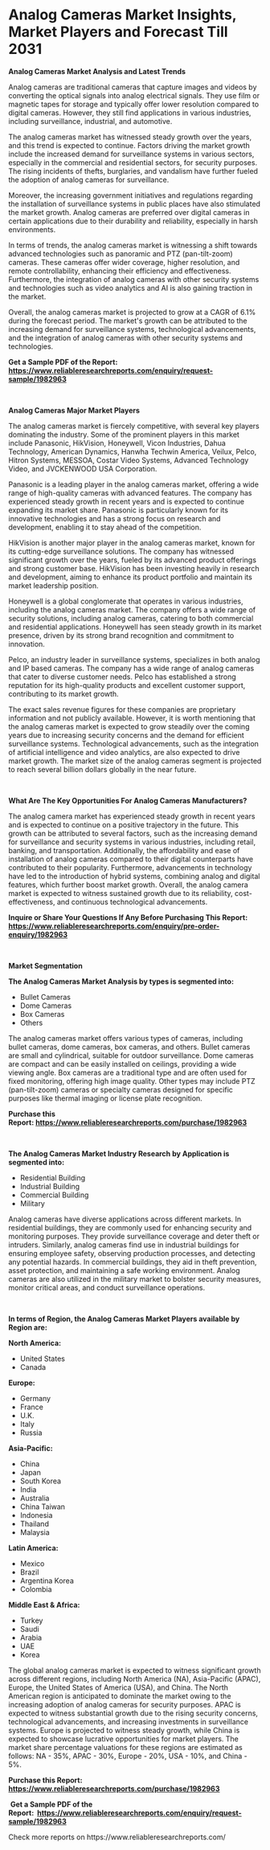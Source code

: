 <p><h1>Analog Cameras Market Insights, Market Players and Forecast Till 2031</h1></p><p><strong>Analog Cameras Market Analysis and Latest Trends</strong></p>
<p><p>Analog cameras are traditional cameras that capture images and videos by converting the optical signals into analog electrical signals. They use film or magnetic tapes for storage and typically offer lower resolution compared to digital cameras. However, they still find applications in various industries, including surveillance, industrial, and automotive.</p><p>The analog cameras market has witnessed steady growth over the years, and this trend is expected to continue. Factors driving the market growth include the increased demand for surveillance systems in various sectors, especially in the commercial and residential sectors, for security purposes. The rising incidents of thefts, burglaries, and vandalism have further fueled the adoption of analog cameras for surveillance.</p><p>Moreover, the increasing government initiatives and regulations regarding the installation of surveillance systems in public places have also stimulated the market growth. Analog cameras are preferred over digital cameras in certain applications due to their durability and reliability, especially in harsh environments.</p><p>In terms of trends, the analog cameras market is witnessing a shift towards advanced technologies such as panoramic and PTZ (pan-tilt-zoom) cameras. These cameras offer wider coverage, higher resolution, and remote controllability, enhancing their efficiency and effectiveness. Furthermore, the integration of analog cameras with other security systems and technologies such as video analytics and AI is also gaining traction in the market.</p><p>Overall, the analog cameras market is projected to grow at a CAGR of 6.1% during the forecast period. The market's growth can be attributed to the increasing demand for surveillance systems, technological advancements, and the integration of analog cameras with other security systems and technologies.</p></p>
<p><strong>Get a Sample PDF of the Report:&nbsp; <a href="https://www.reliableresearchreports.com/enquiry/request-sample/1982963">https://www.reliableresearchreports.com/enquiry/request-sample/1982963</a></strong></p>
<p>&nbsp;</p>
<p><strong>Analog Cameras Major Market Players</strong></p>
<p><p>The analog cameras market is fiercely competitive, with several key players dominating the industry. Some of the prominent players in this market include Panasonic, HikVision, Honeywell, Vicon Industries, Dahua Technology, American Dynamics, Hanwha Techwin America, Veilux, Pelco, Hitron Systems, MESSOA, Costar Video Systems, Advanced Technology Video, and JVCKENWOOD USA Corporation.</p><p>Panasonic is a leading player in the analog cameras market, offering a wide range of high-quality cameras with advanced features. The company has experienced steady growth in recent years and is expected to continue expanding its market share. Panasonic is particularly known for its innovative technologies and has a strong focus on research and development, enabling it to stay ahead of the competition.</p><p>HikVision is another major player in the analog cameras market, known for its cutting-edge surveillance solutions. The company has witnessed significant growth over the years, fueled by its advanced product offerings and strong customer base. HikVision has been investing heavily in research and development, aiming to enhance its product portfolio and maintain its market leadership position.</p><p>Honeywell is a global conglomerate that operates in various industries, including the analog cameras market. The company offers a wide range of security solutions, including analog cameras, catering to both commercial and residential applications. Honeywell has seen steady growth in its market presence, driven by its strong brand recognition and commitment to innovation.</p><p>Pelco, an industry leader in surveillance systems, specializes in both analog and IP based cameras. The company has a wide range of analog cameras that cater to diverse customer needs. Pelco has established a strong reputation for its high-quality products and excellent customer support, contributing to its market growth.</p><p>The exact sales revenue figures for these companies are proprietary information and not publicly available. However, it is worth mentioning that the analog cameras market is expected to grow steadily over the coming years due to increasing security concerns and the demand for efficient surveillance systems. Technological advancements, such as the integration of artificial intelligence and video analytics, are also expected to drive market growth. The market size of the analog cameras segment is projected to reach several billion dollars globally in the near future.</p></p>
<p>&nbsp;</p>
<p><strong>What Are The Key Opportunities For Analog Cameras Manufacturers?</strong></p>
<p><p>The analog camera market has experienced steady growth in recent years and is expected to continue on a positive trajectory in the future. This growth can be attributed to several factors, such as the increasing demand for surveillance and security systems in various industries, including retail, banking, and transportation. Additionally, the affordability and ease of installation of analog cameras compared to their digital counterparts have contributed to their popularity. Furthermore, advancements in technology have led to the introduction of hybrid systems, combining analog and digital features, which further boost market growth. Overall, the analog camera market is expected to witness sustained growth due to its reliability, cost-effectiveness, and continuous technological advancements.</p></p>
<p><strong>Inquire or Share Your Questions If Any Before Purchasing This Report: <a href="https://www.reliableresearchreports.com/enquiry/pre-order-enquiry/1982963">https://www.reliableresearchreports.com/enquiry/pre-order-enquiry/1982963</a></strong></p>
<p>&nbsp;</p>
<p><strong>Market Segmentation</strong></p>
<p><strong>The Analog Cameras Market Analysis by types is segmented into:</strong></p>
<p><ul><li>Bullet Cameras</li><li>Dome Cameras</li><li>Box Cameras</li><li>Others</li></ul></p>
<p><p>The analog cameras market offers various types of cameras, including bullet cameras, dome cameras, box cameras, and others. Bullet cameras are small and cylindrical, suitable for outdoor surveillance. Dome cameras are compact and can be easily installed on ceilings, providing a wide viewing angle. Box cameras are a traditional type and are often used for fixed monitoring, offering high image quality. Other types may include PTZ (pan-tilt-zoom) cameras or specialty cameras designed for specific purposes like thermal imaging or license plate recognition.</p></p>
<p><strong>Purchase this Report:&nbsp;<a href="https://www.reliableresearchreports.com/purchase/1982963">https://www.reliableresearchreports.com/purchase/1982963</a></strong></p>
<p>&nbsp;</p>
<p><strong>The Analog Cameras Market Industry Research by Application is segmented into:</strong></p>
<p><ul><li>Residential Building</li><li>Industrial Building</li><li>Commercial Building</li><li>Military</li></ul></p>
<p><p>Analog cameras have diverse applications across different markets. In residential buildings, they are commonly used for enhancing security and monitoring purposes. They provide surveillance coverage and deter theft or intruders. Similarly, analog cameras find use in industrial buildings for ensuring employee safety, observing production processes, and detecting any potential hazards. In commercial buildings, they aid in theft prevention, asset protection, and maintaining a safe working environment. Analog cameras are also utilized in the military market to bolster security measures, monitor critical areas, and conduct surveillance operations.</p></p>
<p>&nbsp;</p>
<p><strong>In terms of Region, the Analog Cameras Market Players available by Region are:</strong></p>
<p>
    <p> <strong> North America: </strong>
        <ul>
            <li>United States</li>
            <li>Canada</li>
        </ul>
        </p> 
    <p> <strong> Europe: </strong>
        <ul>
            <li>Germany</li>
            <li>France</li>
            <li>U.K.</li>
            <li>Italy</li>
            <li>Russia</li>
        </ul>
        </p> 
    <p> <strong> Asia-Pacific: </strong>
        <ul>
            <li>China</li>
            <li>Japan</li>
            <li>South Korea</li>
            <li>India</li>
            <li>Australia</li>
            <li>China Taiwan</li>
            <li>Indonesia</li>
            <li>Thailand</li>
            <li>Malaysia</li>
        </ul>
        </p> 
    <p> <strong> Latin America: </strong>
        <ul>
            <li>Mexico</li>
            <li>Brazil</li>
            <li>Argentina Korea</li>
            <li>Colombia</li>
        </ul>
        </p> 
    <p> <strong> Middle East & Africa: </strong>
        <ul>
            <li>Turkey</li>
            <li>Saudi</li>
            <li>Arabia</li>
            <li>UAE</li>
            <li>Korea</li>
        </ul>
    </p>
    </p>
<p><p>The global analog cameras market is expected to witness significant growth across different regions, including North America (NA), Asia-Pacific (APAC), Europe, the United States of America (USA), and China. The North American region is anticipated to dominate the market owing to the increasing adoption of analog cameras for security purposes. APAC is expected to witness substantial growth due to the rising security concerns, technological advancements, and increasing investments in surveillance systems. Europe is projected to witness steady growth, while China is expected to showcase lucrative opportunities for market players. The market share percentage valuations for these regions are estimated as follows: NA - 35%, APAC - 30%, Europe - 20%, USA - 10%, and China - 5%.</p></p>
<p><strong>Purchase this Report: <a href="https://www.reliableresearchreports.com/purchase/1982963">https://www.reliableresearchreports.com/purchase/1982963</a></strong></p>
<p>&nbsp;<strong>Get a Sample PDF of the Report:&nbsp;&nbsp;<a href="https://www.reliableresearchreports.com/enquiry/request-sample/1982963">https://www.reliableresearchreports.com/enquiry/request-sample/1982963</a></strong></p>
<p><strong></strong></p>
<p>Check more reports on https://www.reliableresearchreports.com/</p>